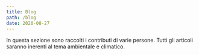 ```yaml
---
title: Blog
path: /blog
date: 2020-08-27
---
```


In questa sezione sono raccolti i contributi di varie persone.
Tutti gli articoli saranno inerenti al tema ambientale e climatico.
